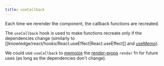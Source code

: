 ```yaml
---
title: useCallback
---
```


Each time we rerender the component, the callback functions are recreated.

The `useCallback` hook is used to make functions recreate only if the dependencies change (similarly to [[knowledge/react/hooks/React.useEffect|React.useEffect]] and [useMemo](/knowledge/react/hooks/usememo.md)).

We could use `useCallback` to [memoize](knowledge/performance/memoisation.md) the [render-props](/knowledge/react/render-props.md) `render` fn for future uses (as long as the dependencies don't change).
